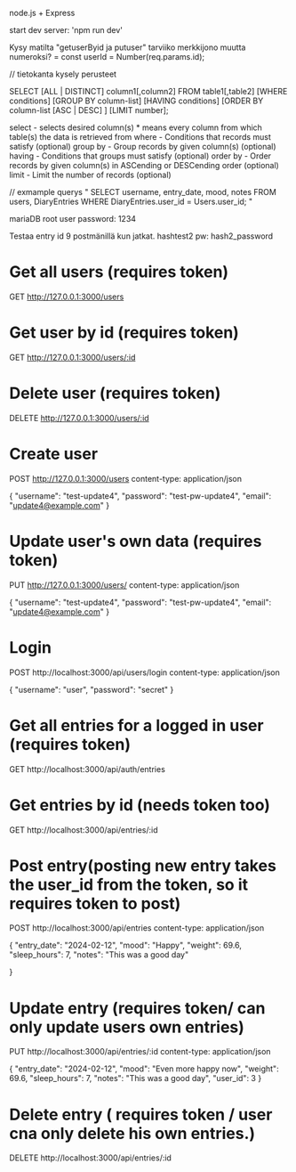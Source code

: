 
node.js + Express

start dev server: 'npm run dev'

Kysy matilta "getuserByid ja putuser" tarviiko merkkijono muutta numeroksi? = const userId = Number(req.params.id);



 // tietokanta kysely perusteet

SELECT [ALL | DISTINCT] column1[,column2]
  FROM table1[,table2]
  [WHERE conditions]
  [GROUP BY column-list]
  [HAVING conditions]
  [ORDER BY column-list [ASC | DESC] ]
  [LIMIT number];

select - selects desired column(s) * means every column
from which table(s) the data is retrieved from
where - Conditions that records must satisfy (optional)
group by - Group records by given column(s) (optional)
having - Conditions that groups must satisfy (optional)
order by - Order records by given column(s) in ASCending or DESCending order (optional)
limit - Limit the number of records (optional)

// exmample querys "  SELECT username, entry_date, mood, notes FROM users, DiaryEntries WHERE DiaryEntries.user_id = Users.user_id; "

mariaDB root user password: 1234


Testaa entry id 9 postmänillä kun jatkat.   hashtest2    pw: hash2_password


# Get all users (requires token)
GET http://127.0.0.1:3000/users

# Get user by id (requires token)
GET http://127.0.0.1:3000/users/:id

# Delete user (requires token)
DELETE http://127.0.0.1:3000/users/:id

# Create user
POST http://127.0.0.1:3000/users
content-type: application/json

{
  "username": "test-update4",
  "password": "test-pw-update4",
  "email": "update4@example.com"
}

# Update user's own data (requires token)
PUT http://127.0.0.1:3000/users/
content-type: application/json

{
  "username": "test-update4",
  "password": "test-pw-update4",
  "email": "update4@example.com"
}

# Login
POST http://localhost:3000/api/users/login
content-type: application/json

{
  "username": "user",
  "password": "secret"
}


# Get all entries for a logged in user (requires token)
GET http://localhost:3000/api/auth/entries

# Get entries by id (needs token too)
GET http://localhost:3000/api/entries/:id

# Post entry(posting new entry takes the user_id from the token, so it requires token to post)
POST http://localhost:3000/api/entries
content-type: application/json

{
  "entry_date": "2024-02-12",
  "mood": "Happy",
  "weight": 69.6,
  "sleep_hours": 7,
  "notes": "This was a good day"

}

# Update entry (requires token/ can only update users own entries)
PUT http://localhost:3000/api/entries/:id
content-type: application/json

{
  "entry_date": "2024-02-12",
  "mood": "Even more happy now",
  "weight": 69.6,
  "sleep_hours": 7,
  "notes": "This was a good day",
  "user_id": 3
}

# Delete entry ( requires token / user cna only delete his own entries.)
DELETE http://localhost:3000/api/entries/:id
